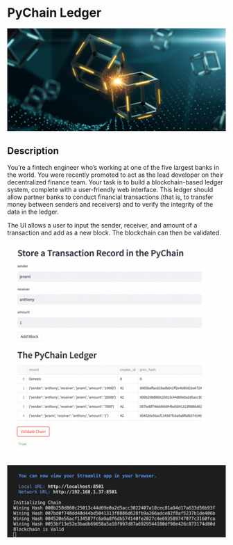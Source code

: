 # PyChain Ledger

![alt=""](Images/application-image.png)

## Description

You’re a fintech engineer who’s working at one of the five largest banks in the world. You were recently promoted to act as the lead developer on their decentralized finance team. Your task is to build a blockchain-based ledger system, complete with a user-friendly web interface. This ledger should allow partner banks to conduct financial transactions (that is, to transfer money between senders and receivers) and to verify the integrity of the data in the ledger.

The UI allows a user to input the sender, receiver, and amount of a transaction and add as a new block. The blockchain can then be validated. 

![The UI](../Instructions/Images/streamlit_output.png)

![The terminal Output](../Instructions/Images/terminal_output.png)
